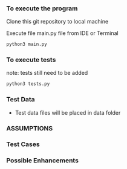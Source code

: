 
### To execute the program

Clone this git repository to local machine

Execute file main.py file from IDE or Terminal

```bash
python3 main.py
```

### To execute tests

note: tests still need to be added
```bash
python3 tests.py
```

### Test Data

* Test data files will be placed in data folder

### ASSUMPTIONS

### Test Cases

### Possible Enhancements